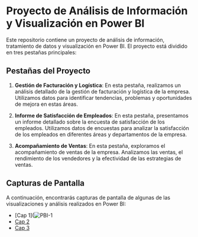 # Proyecto de Análisis de Información y Visualización en Power BI

Este repositorio contiene un proyecto de análisis de información, tratamiento de datos y visualización en Power BI. El proyecto está dividido en tres pestañas principales:

## Pestañas del Proyecto

1. **Gestión de Facturación y Logística**: En esta pestaña, realizamos un análisis detallado de la gestión de facturación y logística de la empresa. Utilizamos datos para identificar tendencias, problemas y oportunidades de mejora en estas áreas.

2. **Informe de Satisfacción de Empleados**: En esta pestaña, presentamos un informe detallado sobre la encuesta de satisfacción de los empleados. Utilizamos datos de encuestas para analizar la satisfacción de los empleados en diferentes áreas y departamentos de la empresa.

3. **Acompañamiento de Ventas**: En esta pestaña, exploramos el acompañamiento de ventas de la empresa. Analizamos las ventas, el rendimiento de los vendedores y la efectividad de las estrategias de ventas.

## Capturas de Pantalla

A continuación, encontrarás capturas de pantalla de algunas de las visualizaciones y análisis realizados en Power BI:

- [Cap 1](![PBI-1](https://github.com/Jdre20/Gestion-de-facturas-y-logistica-PBI/assets/109992025/e597eb5f-de2b-433c-b2d7-5933b9bd27c8)
- [Cap 2](capturas/captura2.png)
- [Cap 3](capturas/captura3.png)
